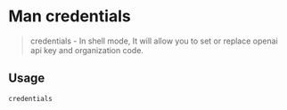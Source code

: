 # Man credentials

> credentials - In shell mode, It will allow you to set or replace openai api key and organization code.

## Usage

`credentials`